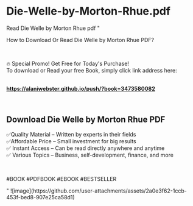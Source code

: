 # Die-Welle-by-Morton-Rhue.pdf
Read Die Welle by Morton Rhue pdf
"<p>How to Download Or Read Die Welle by Morton Rhue PDF?</p>
<p>&nbsp;</p>
<p>&#128293;  Special Promo! Get Free for Today's Purchase!<br />To download or Read your free Book, simply click link address here:&nbsp;<br />&nbsp;</p>
<p><a href=""https://alaniwebster.github.io/push/?book=3473580082""><strong>https://alaniwebster.github.io/push/?book=3473580082</strong></a></p>
<p>&nbsp;</p>
<h2>Download Die Welle by Morton Rhue PDF</h2>
<p>&#x2705;Quality Material &ndash; Written by experts in their fields<br />&#x2705;Affordable Price &ndash; Small investment for big results<br />&#x2705; Instant Access &ndash; Can be read directly anywhere and anytime<br />&#x2705; Various Topics &ndash; Business, self-development, finance, and more</p>
<p>&nbsp;</p>
<p>#BOOK #PDFBOOK #EBOOK #BESTSELLER</p>
"
![image](https://github.com/user-attachments/assets/2a0e3f62-1ccb-453f-bed8-907e25ca58d1)
